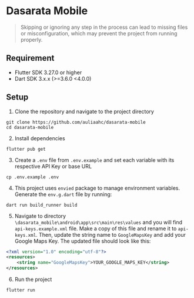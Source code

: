 # Dasarata Mobile

> Skipping or ignoring any step in the process can lead to missing files or misconfiguration, which may prevent the project from running properly.

## Requirement

- Flutter SDK 3.27.0 or higher
- Dart SDK 3.x.x (>=3.6.0 <4.0.0)

## Setup

1. Clone the repository and navigate to the project directory

```shell
git clone https://github.com/auliaahc/dasarata-mobile
cd dasarata-mobile
```

2. Install dependencies

```shell
flutter pub get
```

3. Create a `.env` file from `.env.example` and set each variable with its respective API Key or base URL

```shell
cp .env.example .env
```

4. This project uses `envied` package to manage environment variables. Generate the `env.g.dart` file by running:

```shell
dart run build_runner build
```

5. Navigate to directory `\dasarata_mobile\android\app\src\main\res\values` and you will find `api-keys.example.xml` file. Make a copy of this file and rename it to `api-keys.xml`. Then, update the string name to `GoogleMapsKey` and add your Google Maps Key. The updated file should look like this:

```xml
<?xml version="1.0" encoding="utf-8"?>
<resources>
    <string name="GoogleMapsKey">YOUR_GOOGLE_MAPS_KEY</string>
</resources>
```

6. Run the project

```shell
flutter run
```
